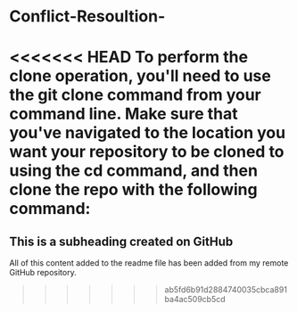 # Conflict-Resoultion-

<<<<<<< HEAD
To perform the clone operation, you'll need to use the git clone command from your command line. Make sure that you've navigated to the location you want your repository to be cloned to using the cd command, and then clone the repo with the following command:
=======
## This is a subheading created on GitHub

All of this content added to the readme file has been added from my remote GitHub repository.
>>>>>>> ab5fd6b91d2884740035cbca891ba4ac509cb5cd
